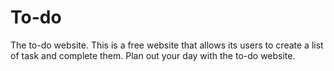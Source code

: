 # To-do
The to-do website.
This is a free website that allows its users to create a list of task and complete them.
Plan out your day with the to-do website.

